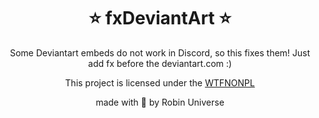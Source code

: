 <p align="center">
    <h1 align="center">⭐ fxDeviantArt ⭐</h1>
</p>
<p align="center">
    Some Deviantart embeds do not work in Discord, so this fixes them! Just add fx before the deviantart.com :)
</p>
<p align="center">
    This project is licensed under the <a href="https://github.com/robinuniverse/WTFNONPL">WTFNONPL</a>
</p>
<p align="center">
    made with 💖 by Robin Universe
</p>
